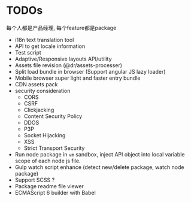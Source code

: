 TODOs
=======
每个人都是产品经理, 每个feature都是package

- i18n text translation tool
- API to get locale information
- Test script
- Adaptive/Responsive layouts API/utility
- Assets file revision (@dr/assets-processer)
- Split load bundle in browser (Support angular JS lazy loader)
- Mobile browser super light and faster entry bundle
- CDN assets pack
- security consideration
	- CORS
	- CSRF
	- Clickjacking
	- Content Security Policy
	- DDOS
	- P3P
	- Socket Hijacking
	- XSS
	- Strict Transport Security
- Run node package in `vm` sandbox, inject API object into local variable scope of each node js file.
- Gulp watch script enhance (detect new/delete package, watch node package)
- Support SCSS ?
- Package readme file viewer
- ECMAScript 6 builder with Babel
